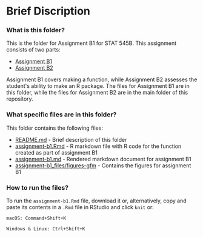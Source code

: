 # Brief Discription 
### What is this folder?
This is the folder for Assignment B1 for STAT 545B. This assignment consists of two parts:
  - [Assignment B1](https://stat545.stat.ubc.ca/assignments/assignment-b1/)
  - [Assignment B2](https://stat545.stat.ubc.ca/assignments/assignment-b2/)

Assignment B1 covers making a function, while Assignment B2 assesses the student's ability to make an R package. The files for Assignment B1 are in this folder, while the files for Assignment B2 are in the main folder of this repository.
  
### What specific files are in this folder?
This folder contains the following files:
- [README.md](https://github.com/stat545ubc-2022/assignment-b1-and-b2-simranpreetmann/blob/main/assignment-b1/README.md) - Brief description of this folder
- [assignment-b1.Rmd](https://github.com/stat545ubc-2022/assignment-b1-and-b2-simranpreetmann/blob/main/assignment-b1/assignment-b1.Rmd) - R markdown file with R code for the function created as part of assignment B1
- [assignment-b1.md](https://github.com/stat545ubc-2022/assignment-b1-and-b2-simranpreetmann/blob/main/assignment-b1/assignment-b1.md) - Rendered markdown document for assignment B1
- [assignment-b1_files/figures-gfm](https://github.com/stat545ubc-2022/assignment-b1-and-b2-simranpreetmann/tree/main/assignment-b1/assignment-b1_files/figure-gfm) - Contains the figures for assignment B1

### How to run the files?
To run the `assignment-b1.Rmd` file, download it or, alternatively, copy and paste its contents in a `.Rmd` file in RStudio and click `knit` or:
```
macOS: Command+Shift+K
```
```
Windows & Linux: Ctrl+Shift+K
```
